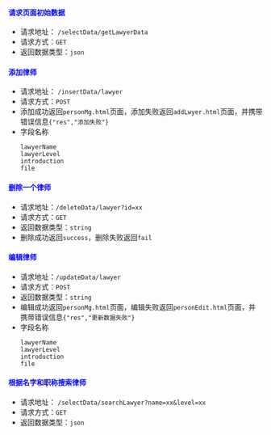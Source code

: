 #### <font color="blue">请求页面初始数据</font>
- 请求地址： `/selectData/getLawyerData`
- 请求方式：`GET`
- 返回数据类型：`json`

#### <font color="blue">添加律师</font>
- 请求地址： `/insertData/lawyer`
- 请求方式：`POST`
- 添加成功返回`personMg.html`页面，添加失败返回`addLwyer.html`页面，并携带错误信息`{"res","添加失败"}`
- 字段名称
    ```
    lawyerName
    lawyerLevel
    introduction
    file
    ```

#### <font color="blue">删除一个律师</font>
- 请求地址：`/deleteData/lawyer?id=xx`
- 请求方式：`GET`
- 返回数据类型：`string`
- 删除成功返回`success`，删除失败返回`fail`

#### <font color="blue">编辑律师</font>
- 请求地址：`/updateData/lawyer`
- 请求方式：`POST`
- 返回数据类型：`string`
- 编辑成功返回`personMg.html`页面，编辑失败返回`personEdit.html`页面，并携带错误信息`{"res","更新数据失败"}`
- 字段名称
    ```
    lawyerName
    lawyerLevel
    introduction
    file
    ```

#### <font color="blue">根据名字和职称搜索律师</font>
- 请求地址： `/selectData/searchLawyer?name=xx&level=xx`
- 请求方式：`GET`
- 返回数据类型：`json`